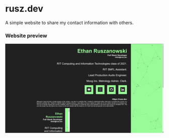 # rusz.dev
 A simple website to share my contact information with others.

### Website preview
![Preview image](assets/media/site.jpg)
